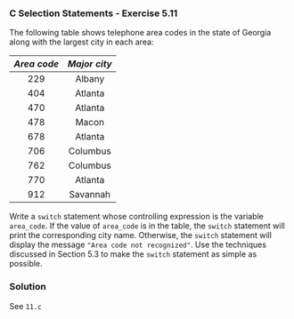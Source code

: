 ### C Selection Statements - Exercise 5.11

The following table shows telephone area codes in the state of Georgia along with the largest city in each area:

| *Area code* | *Major city* |
| :---------: | :----------: |
| 229 		  | Albany 	 	 |
| 404 		  | Atlanta 	 |
| 470 		  | Atlanta 	 |
| 478 	      | Macon 	     |
| 678 		  | Atlanta 	 |
| 706 		  | Columbus 	 |
| 762 		  | Columbus 	 |
| 770 		  | Atlanta 	 |
| 912 		  | Savannah 	 |

Write a `switch` statement whose controlling expression is the variable `area_code`. 
If the value of `area_code` is in the table, the `switch` statement will print the corresponding city name.
Otherwise, the `switch` statement will display the message `"Area code not recognized"`. 
Use the techniques discussed in Section 5.3 to make the `switch` statement as simple as possible.

### Solution

See ```11.c```